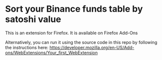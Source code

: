 # Sort your Binance funds table by satoshi value
This is an extension for Firefox. It is available on Firefox Add-Ons

Alternatively, you can run it using the source code in this repo by following the instructions here: https://developer.mozilla.org/en-US/Add-ons/WebExtensions/Your_first_WebExtension
